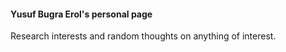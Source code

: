 #### Yusuf Bugra Erol's personal page

Research interests and random thoughts on anything of interest.
